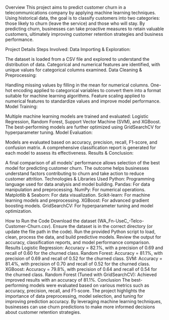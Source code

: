Overview
This project aims to predict customer churn in a telecommunications company by applying machine learning techniques. Using historical data, the goal is to classify customers into two categories: those likely to churn (leave the service) and those who will stay. By predicting churn, businesses can take proactive measures to retain valuable customers, ultimately improving customer retention strategies and business performance.

Project Details
Steps Involved:
Data Importing & Exploration:

The dataset is loaded from a CSV file and explored to understand the distribution of data.
Categorical and numerical features are identified, with unique values for categorical columns examined.
Data Cleaning & Preprocessing:

Handling missing values by filling in the mean for numerical columns.
One-hot encoding applied to categorical variables to convert them into a format suitable for machine learning algorithms.
Feature scaling applied to numerical features to standardize values and improve model performance.
Model Training:

Multiple machine learning models are trained and evaluated: Logistic Regression, Random Forest, Support Vector Machine (SVM), and XGBoost.
The best-performing models are further optimized using GridSearchCV for hyperparameter tuning.
Model Evaluation:

Models are evaluated based on accuracy, precision, recall, F1-score, and confusion matrix.
A comprehensive classification report is generated for each model to assess its effectiveness.
Results & Conclusion:

A final comparison of all models' performance allows selection of the best model for predicting customer churn.
The outcome helps businesses understand factors contributing to churn and take action to reduce customer attrition.
Technologies & Libraries Used
Python: Programming language used for data analysis and model building.
Pandas: For data manipulation and preprocessing.
NumPy: For numerical operations.
Matplotlib & Seaborn: For data visualization.
Scikit-learn: For machine learning models and preprocessing.
XGBoost: For advanced gradient boosting models.
GridSearchCV: For hyperparameter tuning and model optimization.

How to Run the Code
Download the dataset (WA_Fn-UseC_-Telco-Customer-Churn.csv).
Ensure the dataset is in the correct directory (or update the file path in the code).
Run the provided Python script to load, clean, process the data, and build predictive models.
Review the output for accuracy, classification reports, and model performance comparison.
Results
Logistic Regression: Accuracy = 82.1%, with a precision of 0.69 and recall of 0.60 for the churned class.
Random Forest: Accuracy = 81.1%, with precision of 0.69 and recall of 0.52 for the churned class.
SVM: Accuracy = 81.4%, with precision of 0.70 and recall of 0.52 for the churned class.
XGBoost: Accuracy = 79.8%, with precision of 0.64 and recall of 0.54 for the churned class.
Random Forest (Tuned with GridSearchCV): Achieved improved results with an accuracy of 81.1%.
Conclusion
The best-performing models were evaluated based on various metrics such as accuracy, precision, recall, and F1-score. The project highlights the importance of data preprocessing, model selection, and tuning for improving prediction accuracy.
By leveraging machine learning techniques, businesses can use churn predictions to make more informed decisions about customer retention strategies.
